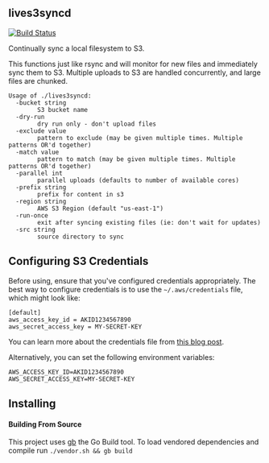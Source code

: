 lives3syncd
-----------

[![Build Status](https://secure.travis-ci.org/jehiah/lives3sync.svg?branch=master)](http://travis-ci.org/jehiah/lives3sync)

Continually sync a local filesystem to S3.

This functions just like rsync and will monitor for new files and immediately sync them to S3. Multiple uploads to S3 are handled concurrently, and large files are chunked.


```
Usage of ./lives3syncd:
  -bucket string
    	S3 bucket name
  -dry-run
    	dry run only - don't upload files
  -exclude value
    	pattern to exclude (may be given multiple times. Multiple patterns OR'd together)
  -match value
    	pattern to match (may be given multiple times. Multiple patterns OR'd together)
  -parallel int
    	parallel uploads (defaults to number of available cores)
  -prefix string
    	prefix for content in s3
  -region string
    	AWS S3 Region (default "us-east-1")
  -run-once
    	exit after syncing existing files (ie: don't wait for updates)
  -src string
    	source directory to sync
```

## Configuring S3 Credentials

Before using, ensure that you've configured credentials appropriately. The best way to configure credentials is to use the `~/.aws/credentials` file, which might look like:

```
[default]
aws_access_key_id = AKID1234567890
aws_secret_access_key = MY-SECRET-KEY
```

You can learn more about the credentials file from [this blog post](http://blogs.aws.amazon.com/security/post/Tx3D6U6WSFGOK2H/A-New-and-Standardized-Way-to-Manage-Credentials-in-the-AWS-SDKs).

Alternatively, you can set the following environment variables:

```
AWS_ACCESS_KEY_ID=AKID1234567890
AWS_SECRET_ACCESS_KEY=MY-SECRET-KEY
```

## Installing

#### Building From Source

This project uses [gb](https://getgb.io/) the Go Build tool. To load vendored dependencies and compile run `./vendor.sh && gb build`